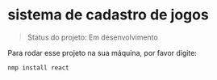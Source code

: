 <h1>sistema de cadastro de jogos</h1>

> Status do projeto: Em desenvolvimento

Para rodar esse projeto na sua máquina, por favor digite:

```
nmp install react
```
